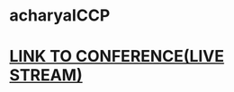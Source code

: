 # acharyaICCP
#  [LINK TO CONFERENCE(LIVE STREAM)](https://youtube.com/live/Fw8_LJXC9zI?feature=share)
